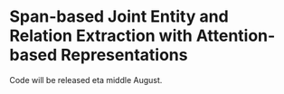 # Span-based Joint Entity and Relation Extraction with Attention-based Representations
Code will be released eta middle August.
